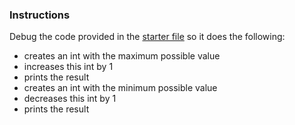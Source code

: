 ### Instructions
Debug the code provided in the [starter file](U2_L7_Activity_One_Initial.java) so it does the following:

* creates an int with the maximum possible value
* increases this int by 1
* prints the result
* creates an int with the minimum possible value
* decreases this int by 1
* prints the result